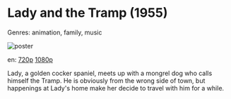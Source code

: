 # Lady and the Tramp (1955)

Genres: animation, family, music

![poster](http://image.tmdb.org/t/p/w500/AqQpqEn33UYExlAoWA02Hizb2lc.jpg)

en:
  [720p](magnet:?xt=urn:btih:CD308F4D550B62B747F73DEA232B74F6F7275D17&tr=udp://glotorrents.pw:6969/announce&tr=udp://tracker.opentrackr.org:1337/announce&tr=udp://torrent.gresille.org:80/announce&tr=udp://tracker.openbittorrent.com:80&tr=udp://tracker.coppersurfer.tk:6969&tr=udp://tracker.leechers-paradise.org:6969&tr=udp://p4p.arenabg.ch:1337&tr=udp://tracker.internetwarriors.net:1337)
  [1080p](magnet:?xt=urn:btih:01eaaf568ea9d2b566d9a85c349c73984d2a9565&dn=Lady+and+the+Tramp+%281955%29+1080p+BrRip+x264+-+YIFY&tr=udp%3A%2F%2Ftracker.openbittorrent.com%3A80%2Fannounce&tr=udp%3A%2F%2Fglotorrents.pw%3A6969%2Fannounce&tr=udp%3A%2F%2Ftracker.openbittorrent.com%3A80%2Fannounce&tr=udp%3A%2F%2Ftracker.opentrackr.org%3A1337%2Fannounce&tr=udp%3A%2F%2Fzer0day.to%3A1337%2Fannounce&tr=udp%3A%2F%2Ftracker.coppersurfer.tk%3A6969%2Fannounce)
  


Lady, a golden cocker spaniel, meets up with a mongrel dog who calls himself the Tramp. He is obviously from the wrong side of town, but happenings at Lady's home make her decide to travel with him for a while.